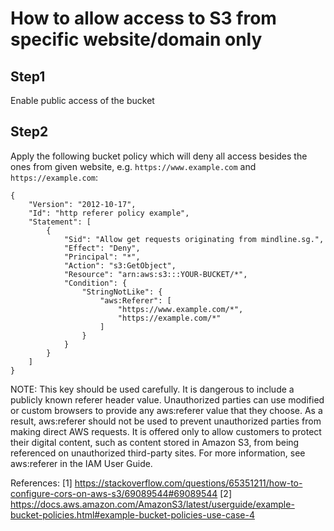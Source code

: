 # How to allow access to S3 from specific website/domain only

## Step1
Enable public access of the bucket

## Step2
Apply the following bucket policy which will deny all access besides the ones from given website, e.g. `https://www.example.com` and `https://example.com`:
```
{
    "Version": "2012-10-17",
    "Id": "http referer policy example",
    "Statement": [
        {
            "Sid": "Allow get requests originating from mindline.sg.",
            "Effect": "Deny",
            "Principal": "*",
            "Action": "s3:GetObject",
            "Resource": "arn:aws:s3:::YOUR-BUCKET/*",
            "Condition": {
                "StringNotLike": {
                    "aws:Referer": [
                        "https://www.example.com/*",
                        "https://example.com/*"
                    ]
                }
            }
        }
    ]
}
```

NOTE: This key should be used carefully. It is dangerous to include a publicly known referer header value. Unauthorized parties can use modified or custom browsers to provide any aws:referer value that they choose. As a result, aws:referer should not be used to prevent unauthorized parties from making direct AWS requests. It is offered only to allow customers to protect their digital content, such as content stored in Amazon S3, from being referenced on unauthorized third-party sites. For more information, see aws:referer in the IAM User Guide.

References:
[1] https://stackoverflow.com/questions/65351211/how-to-configure-cors-on-aws-s3/69089544#69089544
[2] https://docs.aws.amazon.com/AmazonS3/latest/userguide/example-bucket-policies.html#example-bucket-policies-use-case-4
